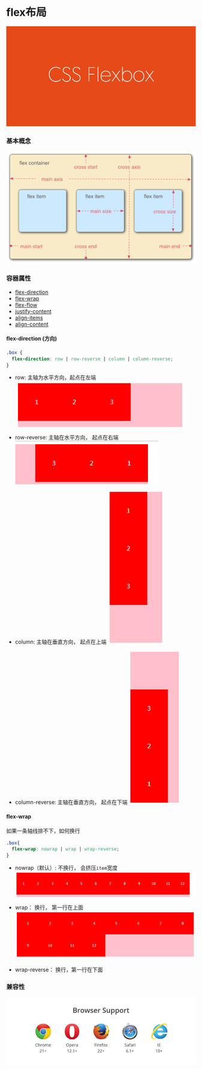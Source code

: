 # flex布局

![](/assets/5a7d00514af1e464221c677c15e8e990.png)

### 基本概念

![](/assets/3791e575c48b3698be6a94ae1dbff79d.png)

### 容器属性

* [flex-direction](flex-direction)
* [flex-wrap](flex-wrap)
* [flex-flow](flex-flow)
* [justify-content](justify-content)
* [align-items](align-items)
* [align-content](align-content)

<a name="flex-direction"></a>
#### flex-direction (方向)

```css
.box {
  flex-direction: row | row-reverse | column | column-reverse;
}
```
* row: 主轴为水平方向，起点在左端
![](/assets/企业微信截图_15324859183170.png)

* row-reverse:  主轴在水平方向， 起点在右端
![](/assets/企业微信截图_15324859699106.png)

* column: 主轴在垂直方向， 起点在上端
![](/assets/企业微信截图_15324860154034.png)

* column-reverse: 主轴在垂直方向， 起点在下端
![](/assets/企业微信截图_15324860251421.png)

<a name="flex-wrap"></a>
#### flex-wrap

如果一条轴线排不下，如何换行

```css
.box{
  flex-wrap: nowrap | wrap | wrap-reverse;
}
```

* nowrap（默认）: 不换行， 会挤压`item`宽度
![](/assets/企业微信截图_1532486704653.png)

* wrap： 换行， 第一行在上面
![](/assets/企业微信截图_15324867271595.png)

* wrap-reverse： 换行，第一行在下面





### 兼容性

![](/assets/8712d713c7d0b884a5cb9770efc422b4.jpg)


